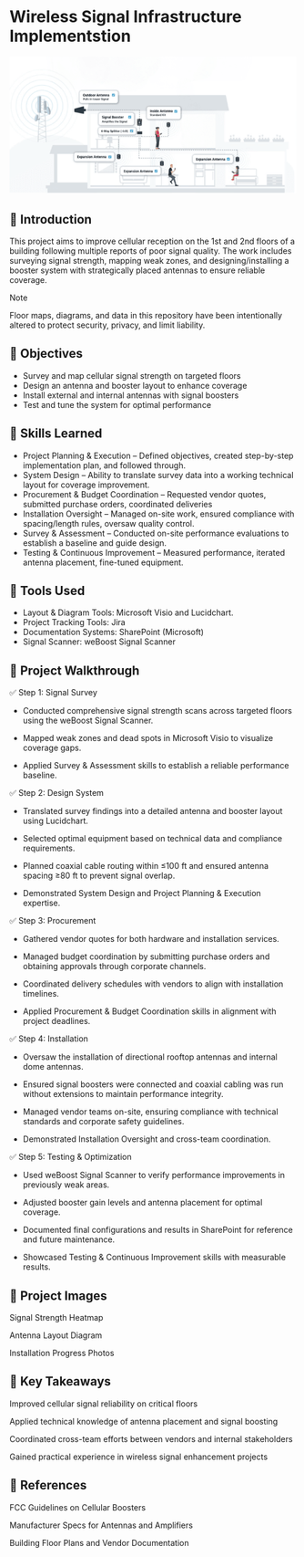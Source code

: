 
# Wireless Signal Infrastructure Implementstion

![Antenna Project cover photo](https://github.com/josiasdelbois/Wireless-Signal-Infrastructure-Implementation/blob/main/Assets/Antenna%20Project%20Photo%201.1.png)

## 📘 Introduction
This project aims to improve cellular reception on the 1st and 2nd floors of a building following multiple reports of poor signal quality. The work includes surveying signal strength, mapping weak zones, and designing/installing a booster system with strategically placed antennas to ensure reliable coverage.

> [!NOTE]
> Floor maps, diagrams, and data in this repository have been intentionally altered to protect security, privacy, and limit liability.

## 🎯 Objectives 

- Survey and map cellular signal strength on targeted floors 
- Design an antenna and booster layout to enhance coverage 
- Install external and internal antennas with signal boosters 
- Test and tune the system for optimal performance 

## 🚀 Skills Learned

- Project Planning & Execution – Defined objectives, created step-by-step implementation plan, and followed through.
- System Design – Ability to translate survey data into a working technical layout for coverage improvement.
- Procurement & Budget Coordination – Requested vendor quotes, submitted purchase orders, coordinated deliveries
- Installation Oversight – Managed on-site work, ensured compliance with spacing/length rules, oversaw quality control.
- Survey & Assessment – Conducted on-site performance evaluations to establish a baseline and guide design.
- Testing & Continuous Improvement – Measured performance, iterated antenna placement, fine-tuned equipment.

## 🔧 Tools Used

- Layout & Diagram Tools: Microsoft Visio and Lucidchart.
- Project Tracking Tools: Jira
- Documentation Systems: SharePoint (Microsoft)
- Signal Scanner: weBoost Signal Scanner

## 🧪 Project Walkthrough

✅ Step 1: Signal Survey
- Conducted comprehensive signal strength scans across targeted floors using the weBoost Signal Scanner.

- Mapped weak zones and dead spots in Microsoft Visio to visualize coverage gaps.

- Applied Survey & Assessment skills to establish a reliable performance baseline.

✅ Step 2: Design System
- Translated survey findings into a detailed antenna and booster layout using Lucidchart.

- Selected optimal equipment based on technical data and compliance requirements.

- Planned coaxial cable routing within ≤100 ft and ensured antenna spacing ≥80 ft to prevent signal overlap.

- Demonstrated System Design and Project Planning & Execution expertise.

✅ Step 3: Procurement
- Gathered vendor quotes for both hardware and installation services.

- Managed budget coordination by submitting purchase orders and obtaining approvals through corporate channels.

- Coordinated delivery schedules with vendors to align with installation timelines.

- Applied Procurement & Budget Coordination skills in alignment with project deadlines.

✅ Step 4: Installation
- Oversaw the installation of directional rooftop antennas and internal dome antennas.

- Ensured signal boosters were connected and coaxial cabling was run without extensions to maintain performance integrity.

- Managed vendor teams on-site, ensuring compliance with technical standards and corporate safety guidelines.

- Demonstrated Installation Oversight and cross-team coordination.

✅ Step 5: Testing & Optimization
- Used weBoost Signal Scanner to verify performance improvements in previously weak areas.

- Adjusted booster gain levels and antenna placement for optimal coverage.

- Documented final configurations and results in SharePoint for reference and future maintenance.

- Showcased Testing & Continuous Improvement skills with measurable results.

## 📸 Project Images 

Signal Strength Heatmap 

Antenna Layout Diagram 

Installation Progress Photos 

## 🔑 Key Takeaways 

Improved cellular signal reliability on critical floors 

Applied technical knowledge of antenna placement and signal boosting 

Coordinated cross-team efforts between vendors and internal stakeholders 

Gained practical experience in wireless signal enhancement projects 

## 📎 References 

FCC Guidelines on Cellular Boosters 

Manufacturer Specs for Antennas and Amplifiers 

Building Floor Plans and Vendor Documentation 
